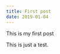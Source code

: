 ```yaml
---
title: First post
date: 2019-01-04
---
```


This is my first post

<div class="testing">This is just a test.</div>
